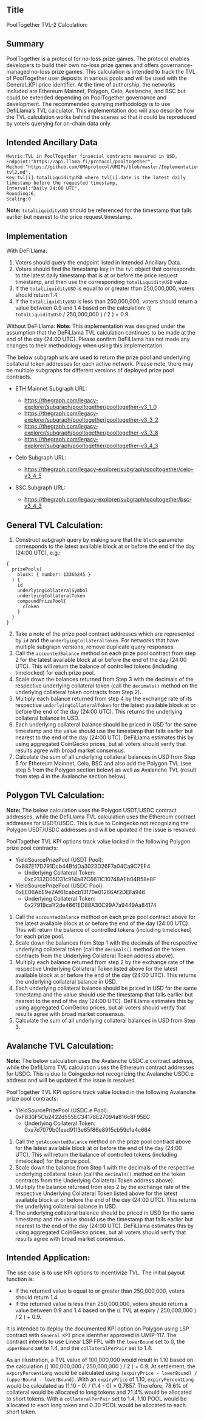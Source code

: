 ## Title
PoolTogether TVL-2 Calculation:

## Summary
PoolTogether is a protocol for no-loss prize games. The protocol enables developers to build their own no-loss prize games and offers governance-managed no-loss prize games.
This calculation is intended to track the TVL of PoolTogether user deposits in various pools and will be used with the General_KPI price identifier. At the time of authorship, the networks included are Ethereum Mainnet, Polygon, Celo, Avalanche, and BSC but could be extended depending on PoolTogether governance and development.
The recommended querying methodology is to use DefiLlama’s TVL calculator. This implementation doc will also describe how the TVL calculation works behind the scenes so that it could be reproduced by voters querying for on-chain data only.

## Intended Ancillary Data

```
Metric:TVL in PoolTogether financial contracts measured in USD,
Endpoint:"https://api.llama.fi/protocol/pooltogether",
Method:"https://github.com/UMAprotocol/UMIPs/blob/master/Implementations/pooltogether-tvl2.md",
Key:tvl[i].totalLiquidityUSD where tvl[i].date is the latest daily timestamp before the requested timestamp,
Interval:"Daily 24:00 UTC",
Rounding:6,
Scaling:0
``` 
**Note:** `totalLiquidityUSD` should be referenced for the timestamp that falls earlier but nearest to the price request timestamp.

## Implementation

With DeFiLlama:
  1. Voters should query the endpoint listed in Intended Ancillary Data.
  2. Voters should find the timestamp key in the `tvl` object that corresponds to the latest daily timestamp that is at or before the price request timestamp, and then use the corresponding `totalLiquidityUSD` value.
  3. If the `totalLiquidityUSD` is equal to or greater than 250,000,000, voters should return 1.4.
  4. If the `totalLiquidityUSD` is less than 250,000,000, voters should return a value between 0.9 and 1.4 based on the calculation: (( `totalLiquidityUSD` / 250,000,000 ) / 2 ) + 0.9.

Without DeFiLlama:
**Note:** This implementation was designed under the assumption that the DeFiLlama TVL calculation continues to be made at the end of the day (24:00 UTC). Please confirm DeFiLlama has not made any changes to their methodology when using this implementation.

The below subgraph urls are used to return the prize pool and underlying collateral token addresses for each active network. Please note, there may be multiple subgraphs for different versions of deployed prize pool contracts.

  - ETH Mainnet Subgraph URL:
    - https://thegraph.com/legacy-explorer/subgraph/pooltogether/pooltogether-v3_1_0
    - https://thegraph.com/legacy-explorer/subgraph/pooltogether/pooltogether-v3_3_2
    - https://thegraph.com/legacy-explorer/subgraph/pooltogether/pooltogether-v3_3_8
    - https://thegraph.com/legacy-explorer/subgraph/pooltogether/pooltogether-v3_4_3

  - Celo Subgraph URL:
    - https://thegraph.com/legacy-explorer/subgraph/pooltogether/celo-v3_4_5

  - BSC Subgraph URL:
    - https://thegraph.com/legacy-explorer/subgraph/pooltogether/bsc-v3_4_3

## General TVL Calculation:
  1. Construct subgraph query by making sure that the `block` parameter corresponds to the latest available block at or before the end of the day (24:00 UTC), e.g.:
```
{
  prizePools(
    block: { number: 13366245 }
  ) {
    id
    underlyingCollateralSymbol
    underlyingCollateralToken
    compoundPrizePool{
      cToken
    }
  }
}
``` 
  2. Take a note of the prize pool contract addresses which are represented by `id` and the `underlyingCollateralToken`. For networks that have multiple subgraph versions, remove duplicate query responses.
  3. Call the `accountedBalance` method on each prize pool contract from step 2 for the latest available block at or before the end of the day (24:00 UTC). This will return the balance of controlled tokens (including timelocked) for each prize pool.
  4. Scale down the balances returned from Step 3 with the decimals of the respective underlying collateral token (call the `decimals()` method on the underlying collateral token contracts from Step 2).
  5. Multiply each balance returned from step 4 by the exchange rate of its respective `underlyingCollateralToken` for the latest available block at or before the end of the day (24:00 UTC). This returns the underlying collateral balance in USD.
  6. Each underlying collateral balance should be priced in USD for the same timestamp and the value should use the timestamp that falls earlier but nearest to the end of the day (24:00 UTC). DeFiLlama estimates this by using aggregated CoinGecko prices, but all voters should verify that results agree with broad market consensus.
  7. Calculate the sum of all underlying collateral balances in USD from Step 5 for Ethereum Mainnet, Celo, BSC and also add the Polygon TVL (see step 5 from the Polygon section below) as well as Avalanche TVL (result from step 4 in the Avalanche section below).

## Polygon TVL Calculation:

**Note:** The below calculation uses the Polygon USDT/USDC contract addresses, while the DefiLlama TVL calculation uses the Ethereum contract addresses for USDT/USDC. This is due to Coingecko not recognizing the Polygon USDT/USDC addresses and will be updated if the issue is resolved.

PoolTogether TVL KPI options track value locked in the following Polygon prize pool contracts:
  - YieldSourcePrizePool (USDT Pool): 0x887E17D791Dcb44BfdDa3023D26F7a04Ca9C7EF4
    - Underlying Collateral Token: 0xc2132D05D31c914a87C6611C10748AEb04B58e8F
  - YieldSourcePrizePool (USDC Pool): 0xEE06AbE9e2Af61cabcb13170e01266Af2DEFa946
    - Underlying Collateral Token: 0x2791Bca1f2de4661ED88A30C99A7a9449Aa84174

  1. Call the `accountedBalance` method on each prize pool contract above for the latest available block at or before the end of the day (24:00 UTC). This will return the balance of controlled tokens (including timelocked) for each prize pool.
  2. Scale down the balances from Step 1 with the decimals of the respective underlying collateral token (call the `decimals()` method on the token contracts from the Underlying Collateral Token address above).
  3. Multiply each balance returned from step 2 by the exchange rate of the respective Underlying Collateral Token listed above for the latest available block at or before the end of the day (24:00 UTC). This returns the underlying collateral balance in USD.
  4. Each underlying collateral balance should be priced in USD for the same timestamp and the value should use the timestamp that falls earlier but nearest to the end of the day (24:00 UTC). DeFiLlama estimates this by using aggregated CoinGecko prices, but all voters should verify that results agree with broad market consensus.
  5. Calculate the sum of all underlying collateral balances in USD from Step 3.

## Avalanche TVL Calculation:

**Note:** The below calculation uses the Avalanche USDC.e contract address, while the DefiLlama TVL calculation uses the Ethereum contract addresses for USDC. This is due to Coingecko not recognizing the Avalanche USDC.e address and will be updated if the issue is resolved.

PoolTogether TVL KPI options track value locked in the following Avalanche prize pool contracts:
  - YieldSourcePrizePool (USDC.e Pool): 0xF830F5Cb2422d555EC34178E27094a816c8F95EC
    - Underlying Collateral Token: 0xa7d7079b0fead91f3e65f86e8915cb59c1a4c664
   
   1. Call the `getAccountedBalance` method on the prize pool contract above for the latest available block at or before the end of the day (24:00 UTC). This will return the balance of controlled tokens (including timelocked) for the prize pool.
   2. Scale down the balance from Step 1 with the decimals of the respective underlying collateral token (call the `decimals()` method on the token contracts from the Underlying Collateral Token address above).
  3. Multiply the balance returned from step 2 by the exchange rate of the respective Underlying Collateral Token listed above for the latest available block at or before the end of the day (24:00 UTC). This returns the underlying collateral balance in USD.
  4. The underlying collateral balance should be priced in USD for the same timestamp and the value should use the timestamp that falls earlier but nearest to the end of the day (24:00 UTC). DeFiLlama estimates this by using aggregated CoinGecko prices, but all voters should verify that results agree with broad market consensus.
  
## Intended Application:

The use case is to use KPI options to incentivize TVL. The initial payout function is:
  - If the returned value is equal to or greater than 250,000,000, voters should return 1.4.
  - If the returned value is less than 250,000,000, voters should return a value between 0.9 and 1.4 based on the (( TVL at expiry / 250,000,000 ) / 2 ) + 0.9.

It is intended to deploy the documented KPI option on Polygon using LSP contract with `General_KPI` price identifier approved in UMIP-117. The contract intends to use Linear LSP FPL with the `lowerBound` set to 0, the `upperBound` set to 1.4, and the `collateralPerPair` set to 1.4.

As an illustration, a TVL value of 100,000,000 would result in 1.10 based on the calculation (( 100,000,000 / 250,000,000 ) / 2 ) + 0.9. At settlement, the `expiryPercentLong` would be calculated using `(expiryPrice - lowerBound) / (upperBound - lowerBound)`. With an `expiryPrice` of 1.10, `expiryPercentLong` would be calculated as (1.10 - 0) / (1.4 - 0) = 0.7857. Therefore, 78.6% of collateral would be allocated to long tokens and 21.4% would be allocated to short tokens. With a `collateralPerPair` set to 1.4, 1.10 POOL would be allocated to each long token and 0.30 POOL would be allocated to each short token.
